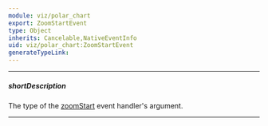 ```yaml
---
module: viz/polar_chart
export: ZoomStartEvent
type: Object
inherits: Cancelable,NativeEventInfo
uid: viz/polar_chart:ZoomStartEvent
generateTypeLink: 
---
```

---
##### shortDescription
The type of the [zoomStart]({basewidgetpath}/Events/#zoomStart) event handler's argument.

---
<!-- Description goes here -->